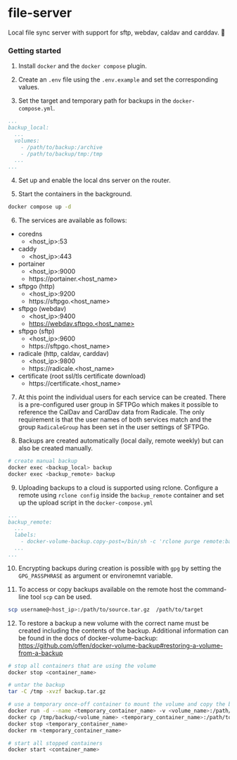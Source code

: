 # file-server

Local file sync server with support for sftp, webdav, caldav and carddav. 📁

### Getting started

1. Install `docker` and the `docker compose` plugin.

2. Create an `.env` file using the `.env.example` and set the corresponding values.

3. Set the target and temporary path for backups in the `docker-compose.yml`.

```yml
...
backup_local:
  ...
  volumes:
    - /path/to/backup:/archive
    - /path/to/backup/tmp:/tmp
  ...
...
```

4. Set up and enable the local dns server on the router.

5. Start the containers in the background.

```bash
docker compose up -d
```

6. The services are available as follows:

- coredns
  - <host_ip>:53
- caddy
  - <host_ip>:443
- portainer
  - <host_ip>:9000
  - https://portainer.<host_name>
- sftpgo (http)
  - <host_ip>:9200
  - https://sftpgo.<host_name>
- sftpgo (webdav)
  - <host_ip>:9400
  - https://webdav.sftpgo.<host_name>
- sftpgo (sftp)
  - <host_ip>:9600
  - https://sftpgo.<host_name>
- radicale (http, caldav, carddav)
  - <host_ip>:9800
  - https://radicale.<host_name>
- certificate (root ssl/tls certificate download)
  - https://certificate.<host_name>

7. At this point the individual users for each service can be created. There is a pre-configured user group in SFTPGo which makes it possible to reference the CalDav and CardDav data from Radicale. The only requirement is that the user names of both services match and the group `RadicaleGroup` has been set in the user settings of SFTPGo.

8. Backups are created automatically (local daily, remote weekly) but can also be created manually.

```bash
# create manual backup
docker exec <backup_local> backup
docker exec <backup_remote> backup
```

9. Uploading backups to a cloud is supported using rclone. Configure a remote using `rclone config` inside the `backup_remote` container and set up the upload script in the `docker-compose.yml`

```yml
...
backup_remote:
  ...
  labels:
    - docker-volume-backup.copy-post=/bin/sh -c 'rclone purge remote:backup ; rclone copy $$COMMAND_RUNTIME_ARCHIVE_FILEPATH remote:backup'
  ...
...
```

10. Encrypting backups during creation is possible with `gpg` by setting the `GPG_PASSPHRASE` as argument or environemnt variable.

11. To access or copy backups available on the remote host the command-line tool `scp` can be used.

```bash
scp username@<host_ip>:/path/to/source.tar.gz  /path/to/target
```

12. To restore a backup a new volume with the correct name must be created including the contents of the backup. Additional information can be found in the docs of docker-volume-backup: https://github.com/offen/docker-volume-backup#restoring-a-volume-from-a-backup

```bash
# stop all containers that are using the volume
docker stop <container_name>

# untar the backup
tar -C /tmp -xvzf backup.tar.gz

# use a temporary once-off container to mount the volume and copy the backup
docker run -d --name <temporary_container_name> -v <volume_name>:/path/to/mount alpine
docker cp /tmp/backup/<volume_name> <temporary_container_name>:/path/to/mount
docker stop <temporary_container_name>
docker rm <temporary_container_name>

# start all stopped containers
docker start <container_name>
```
